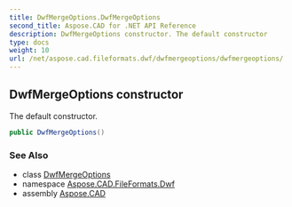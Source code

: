 ```yaml
---
title: DwfMergeOptions.DwfMergeOptions
second_title: Aspose.CAD for .NET API Reference
description: DwfMergeOptions constructor. The default constructor
type: docs
weight: 10
url: /net/aspose.cad.fileformats.dwf/dwfmergeoptions/dwfmergeoptions/
---
```

## DwfMergeOptions constructor

The default constructor.

```csharp
public DwfMergeOptions()
```

### See Also

* class [DwfMergeOptions](../)
* namespace [Aspose.CAD.FileFormats.Dwf](../../dwfmergeoptions/)
* assembly [Aspose.CAD](../../../)


